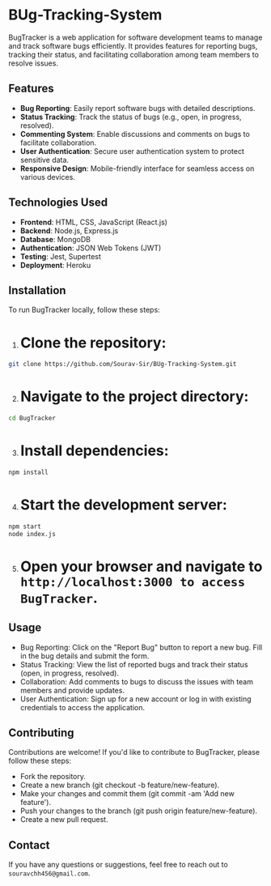 # BUg-Tracking-System

BugTracker is a web application for software development teams to manage and track software bugs efficiently. It provides features for reporting bugs, tracking their status, and facilitating collaboration among team members to resolve issues.

<!-- ![BugTracker Screenshot](./images/screenshot.png) -->

## Features

- **Bug Reporting**: Easily report software bugs with detailed descriptions.
- **Status Tracking**: Track the status of bugs (e.g., open, in progress, resolved).
- **Commenting System**: Enable discussions and comments on bugs to facilitate collaboration.
- **User Authentication**: Secure user authentication system to protect sensitive data.
- **Responsive Design**: Mobile-friendly interface for seamless access on various devices.

## Technologies Used

- **Frontend**: HTML, CSS, JavaScript (React.js)
- **Backend**: Node.js, Express.js
- **Database**: MongoDB
- **Authentication**: JSON Web Tokens (JWT)
- **Testing**: Jest, Supertest
- **Deployment**: Heroku

## Installation

To run BugTracker locally, follow these steps:

1. # Clone the repository:
```bash
git clone https://github.com/Sourav-Sir/BUg-Tracking-System.git
```

2. # Navigate to the project directory:
```bash
cd BugTracker
```

3. # Install dependencies:
```bash
npm install
```

4. # Start the development server:
```bash
npm start
node index.js
```

5. # Open your browser and navigate to `http://localhost:3000 to access BugTracker`.

## Usage

- Bug Reporting: Click on the "Report Bug" button to report a new bug. Fill in the bug details and submit the form.
- Status Tracking: View the list of reported bugs and track their status (open, in progress, resolved).
- Collaboration: Add comments to bugs to discuss the issues with team members and provide updates.
- User Authentication: Sign up for a new account or log in with existing credentials to access the application.

## Contributing
Contributions are welcome! If you'd like to contribute to BugTracker, please follow these steps:

 - Fork the repository.
- Create a new branch (git checkout -b feature/new-feature).
- Make your changes and commit them (git commit -am 'Add new feature').
- Push your changes to the branch (git push origin feature/new-feature).
- Create a new pull request.

## Contact
If you have any questions or suggestions, feel free to reach out to `souravchh456@gmail.com`.
